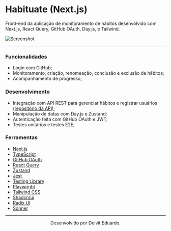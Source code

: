 # Habituate (Next.js)

Front-end da aplicação de monitoramento de hábitos desenvolvido com Next.js, React Query, GitHub OAuth, Day.js, e Tailwind.

![Screenshot](https://i.imgur.com/rKTiAgy.png)

---

### Funcionalidades

- Login com GitHub;
- Monitoramento, criação, renomeação, conclusão e exclusão de hábitos;
- Acompanhamento de progresso;

### Desenvolvimento

- Integração com API REST para gerenciar hábitos e registrar usuários [(repositório da API)](https://github.com/duardodev/habituate-api);
- Manipulação de datas com Day.js e Zustand;
- Autenticação feita com GitHub OAuth e JWT;
- Testes unitários e testes E2E;

### Ferramentas

- [Next.js](https://nextjs.org/)
- [TypeScript](https://www.typescriptlang.org/)
- [GitHub OAuth](https://docs.github.com/en/apps/oauth-apps)
- [React Query](https://tanstack.com/query/latest)
- [Zustand](https://zustand-demo.pmnd.rs/)
- [Jest](https://jestjs.io/pt-BR/)
- [Testing Library](https://testing-library.com/)
- [Playwright](https://playwright.dev/)
- [Tailwind CSS](https://tailwindcss.com/)
- [Shadcn/ui](https://ui.shadcn.com/)
- [Radix UI](https://www.radix-ui.com/)
- [Sonner](https://sonner.emilkowal.ski/)

---

<p align="center">Desenvolvido por Deivit Eduardo.</p>

